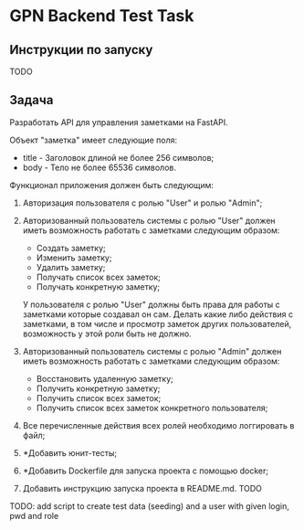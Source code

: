 # GPN Backend Test Task

## Инструкции по запуску

TODO

## Задача

Разработать API для управления заметками на FastAPI.

Объект "заметка" имеет следующие поля:
- title - Заголовок длиной не более 256 символов;
- body - Тело не более 65536 символов. 

Функционал приложения должен быть следующим: 

1. Авторизация пользователя с ролью "User" и ролью "Admin";

2. Авторизованный пользователь системы с ролью "User" должен иметь возможность работать с заметками следующим образом:
    - Cоздать заметку;
    - Изменить заметку;
    - Удалить заметку;
    - Получать список всех заметок;
    - Получать конкретную заметку;

    У пользователя с ролью "User" должны быть права для работы с заметками которые создавал он сам. Делать какие либо действия с заметками, в том числе и просмотр заметок других пользователей, возможность у этой роли быть не должно.

3. Авторизованный пользователь системы с ролью "Admin" должен иметь возможность работать с заметками следующим образом:
    - Восстановить удаленную заметку;
    - Получить конкретную заметку;
    - Получить список всех заметок;
    - Получить список всех заметок конкретного пользователя;

4. Все перечисленные действия всех ролей необходимо логгировать в файл;

5. *Добавить юнит-тесты;

6. *Добавить Dockerfile для запуска проекта с помощью docker;

7. Добавить инструкцию запуска проекта в README.md. TODO

TODO: add script to create test data (seeding) and a user with given login, pwd and role